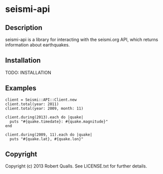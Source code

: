 seismi-api 
========== 

Description 
-----------

seismi-api is a library for interacting with the seismi.org API, which 
returns information about earthquakes. 

Installation 
------------ 

TODO: INSTALLATION 

Examples 
-------- 

    client = Seismi::API::Client.new 
    client.total(year: 2011) 
    client.total(year: 2009, month: 11) 

    client.during(2013).each do |quake| 
      puts "#{quake.timedate}: #{quake.magnitude}" 
    end 

    client.during(2009, 11).each do |quake| 
      puts "#{quake.lat}, #{quake.lon}" 

Copyright 
---------

Copyright (c) 2013 Robert Qualls. See LICENSE.txt for
further details.

